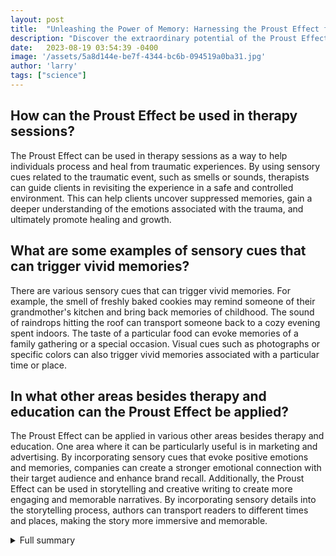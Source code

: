 ```yaml
---
layout: post
title:  "Unleashing the Power of Memory: Harnessing the Proust Effect for Personal Growth"
description: "Discover the extraordinary potential of the Proust Effect, a phenomenon that enhances memory and unlocks hidden potentials."
date:   2023-08-19 03:54:39 -0400
image: '/assets/5a8d144e-be7f-4344-bc6b-094519a0ba31.jpg'
author: 'larry'
tags: ["science"]
---
```


## How can the Proust Effect be used in therapy sessions?
The Proust Effect can be used in therapy sessions as a way to help individuals process and heal from traumatic experiences. By using sensory cues related to the traumatic event, such as smells or sounds, therapists can guide clients in revisiting the experience in a safe and controlled environment. This can help clients uncover suppressed memories, gain a deeper understanding of the emotions associated with the trauma, and ultimately promote healing and growth.

## What are some examples of sensory cues that can trigger vivid memories?
There are various sensory cues that can trigger vivid memories. For example, the smell of freshly baked cookies may remind someone of their grandmother's kitchen and bring back memories of childhood. The sound of raindrops hitting the roof can transport someone back to a cozy evening spent indoors. The taste of a particular food can evoke memories of a family gathering or a special occasion. Visual cues such as photographs or specific colors can also trigger vivid memories associated with a particular time or place.

## In what other areas besides therapy and education can the Proust Effect be applied?
The Proust Effect can be applied in various other areas besides therapy and education. One area where it can be particularly useful is in marketing and advertising. By incorporating sensory cues that evoke positive emotions and memories, companies can create a stronger emotional connection with their target audience and enhance brand recall. Additionally, the Proust Effect can be used in storytelling and creative writing to create more engaging and memorable narratives. By incorporating sensory details into the storytelling process, authors can transport readers to different times and places, making the story more immersive and memorable.

<details>
  <summary>Full summary</summary>
Introduction:<br><br>Memory plays a crucial role in our lives, shaping who we are and how we perceive the world. It enables us to recall cherished moments, learn from past experiences, and navigate through life's complexities. While memory is typically thought of as a passive process, recent studies have revealed the power of actively engaging with our memories, leading to extraordinary results. This article explores the fascinating concept of the Proust Effect and its ability to unleash the full potential of our memory.<br><br>The Proust Effect, named after the renowned French author Marcel Proust, refers to the phenomenon where sensory cues trigger vivid and detailed memories. By immersing ourselves in the sights, sounds, and scents associated with specific moments, we can unlock a treasure trove of memories and tap into the underlying emotions and insights they hold.<br><br>Concrete Examples:<br><br>Research has shown that the Proust Effect can be a valuable tool for personal growth and self-discovery. For example, many individuals have reported significant breakthroughs in therapy sessions by evoking specific memories through sensory cues. By revisiting traumatic experiences or unresolved emotions, individuals can gain a deeper understanding of themselves and make strides towards healing and growth.<br><br>Moreover, the Proust Effect has been shown to enhance learning and retention. By associating new information with sensory cues that evoke previously learned material, students can improve their recall and understanding of complex subjects. This approach is particularly effective in language learning, where associating words with specific sensory experiences can reinforce vocabulary and grammar.<br><br>Conclusion:<br><br>The Proust Effect is a powerful tool that allows us to tap into the vast potential of our memories. By actively engaging with our past through sensory cues, we can unlock hidden insights, promote personal growth, and enhance our learning. Whether it's through therapy, education, or simply cherishing memorable moments, harnessing the power of the Proust Effect can revolutionize the way we perceive and relate to our memories. Embrace this phenomenon and embark on a journey of self-discovery and growth!<br><br>Key Takeaways:<br><br>- The Proust Effect refers to the phenomenon where sensory cues trigger vivid and detailed memories.<br>- Actively engaging with memories through sensory cues can lead to personal growth and self-discovery.<br>- The Proust Effect can enhance learning and retention, particularly in language learning.<br>- Embracing the Proust Effect can revolutionize the way we perceive and relate to our memories.
</details>

